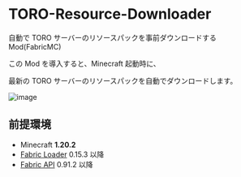 # TORO-Resource-Downloader

自動で TORO サーバーのリソースパックを事前ダウンロードする Mod(FabricMC)

この Mod を導入すると、Minecraft 起動時に、

最新の TORO サーバーのリソースパックを自動でダウンロードします。

![image](https://github.com/TORO-Server/TORO-Resource-Downloader/assets/77374813/fcf92db7-81e5-4c37-8fa4-c7cc10db3a13)

## 前提環境

- Minecraft **1.20.2**
- [Fabric Loader](https://fabricmc.net/use/installer/) 0.15.3 以降
- [Fabric API](https://www.curseforge.com/minecraft/mc-mods/fabric-api) 0.91.2 以降
